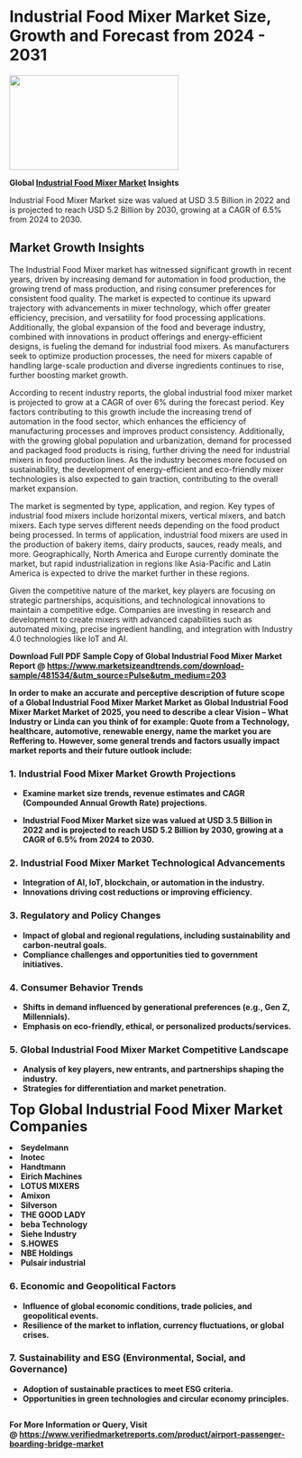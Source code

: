 <H1>Industrial Food Mixer Market Size, Growth and Forecast from 2024 - 2031</H1><img class="aligncenter size-medium wp-image-584254" src="https://thirdeyenews.in/wp-content/uploads/2024/09/Global-Market-Research-300x168.jpeg" alt="" width="300" height="168" /><p><strong>Global&nbsp;<a href="https://www.marketsizeandtrends.com/download-sample/481534/&amp;utm_source=Pulse&amp;utm_medium=203">Industrial Food Mixer Market</a> Insights</strong></p><p>Industrial Food Mixer Market size was valued at USD 3.5 Billion in 2022 and is projected to reach USD 5.2 Billion by 2030, growing at a CAGR of 6.5% from 2024 to 2030.</p><p><h2>Market Growth Insights</h2> <p>The Industrial Food Mixer market has witnessed significant growth in recent years, driven by increasing demand for automation in food production, the growing trend of mass production, and rising consumer preferences for consistent food quality. The market is expected to continue its upward trajectory with advancements in mixer technology, which offer greater efficiency, precision, and versatility for food processing applications. Additionally, the global expansion of the food and beverage industry, combined with innovations in product offerings and energy-efficient designs, is fueling the demand for industrial food mixers. As manufacturers seek to optimize production processes, the need for mixers capable of handling large-scale production and diverse ingredients continues to rise, further boosting market growth.</p> <p><strong></strong></p> <p>According to recent industry reports, the global industrial food mixer market is projected to grow at a CAGR of over 6% during the forecast period. Key factors contributing to this growth include the increasing trend of automation in the food sector, which enhances the efficiency of manufacturing processes and improves product consistency. Additionally, with the growing global population and urbanization, demand for processed and packaged food products is rising, further driving the need for industrial mixers in food production lines. As the industry becomes more focused on sustainability, the development of energy-efficient and eco-friendly mixer technologies is also expected to gain traction, contributing to the overall market expansion.</p> <p>The market is segmented by type, application, and region. Key types of industrial food mixers include horizontal mixers, vertical mixers, and batch mixers. Each type serves different needs depending on the food product being processed. In terms of application, industrial food mixers are used in the production of bakery items, dairy products, sauces, ready meals, and more. Geographically, North America and Europe currently dominate the market, but rapid industrialization in regions like Asia-Pacific and Latin America is expected to drive the market further in these regions.</p> <p>Given the competitive nature of the market, key players are focusing on strategic partnerships, acquisitions, and technological innovations to maintain a competitive edge. Companies are investing in research and development to create mixers with advanced capabilities such as automated mixing, precise ingredient handling, and integration with Industry 4.0 technologies like IoT and AI.</p> <p><strong></p><p><span class=""><strong>Download Full PDF Sample Copy of Global Industrial Food Mixer Market Report</strong> @ <a href="https://www.marketsizeandtrends.com/download-sample/481534/&amp;utm_source=Pulse&amp;utm_medium=203" target="_blank">https://www.marketsizeandtrends.com/download-sample/481534/&amp;utm_source=Pulse&amp;utm_medium=203</a></span></p><p>In order to make an accurate and perceptive description of future scope of a Global&nbsp;Industrial Food Mixer Market Market as Global&nbsp;Industrial Food Mixer Market Market of 2025, you need to describe a clear Vision &ndash; What Industry or Linda can you think of for example: Quote from a Technology, healthcare, automotive, renewable energy, name the market you are Reffering to. However, some general trends and factors usually impact market reports and their future outlook include:</p><h3>1.&nbsp;<strong>Industrial Food Mixer Market Growth Projections</strong></h3><ul><li>Examine market size trends, revenue estimates and CAGR (Compounded Annual Growth Rate) projections.</li><li><p>Industrial Food Mixer Market size was valued at USD 3.5 Billion in 2022 and is projected to reach USD 5.2 Billion by 2030, growing at a CAGR of 6.5% from 2024 to 2030.</p></li></ul><h3>2.&nbsp;<strong>Industrial Food Mixer Market Technological Advancements</strong></h3><ul><li>Integration of AI, IoT, blockchain, or automation in the industry.</li><li>Innovations driving cost reductions or improving efficiency.</li></ul><h3>3.&nbsp;<strong>Regulatory and Policy Changes</strong></h3><ul><li>Impact of global and regional regulations, including sustainability and carbon-neutral goals.</li><li>Compliance challenges and opportunities tied to government initiatives.</li></ul><h3>4.&nbsp;<strong>Consumer Behavior Trends</strong></h3><ul><li>Shifts in demand influenced by generational preferences (e.g., Gen Z, Millennials).</li><li>Emphasis on eco-friendly, ethical, or personalized products/services.</li></ul><h3>5.&nbsp;<strong>Global Industrial Food Mixer Market Competitive Landscape</strong></h3><ul><li>Analysis of key players, new entrants, and partnerships shaping the industry.</li><li>Strategies for differentiation and market penetration.</li></ul><p data-pm-slice="1 1 []"><span style="color: inherit; font-family: inherit; font-size: 25px;">Top Global Industrial Food Mixer Market Companies</span></p><div class="" data-test-id=""><p><li>Seydelmann</li><li> Inotec</li><li> Handtmann</li><li> Eirich Machines</li><li> LOTUS MIXERS</li><li> Amixon</li><li> Silverson</li><li> THE GOOD LADY</li><li> beba Technology</li><li> Siehe Industry</li><li> S.HOWES</li><li> NBE Holdings</li><li> Pulsair industrial</li></p></div><h3>6.&nbsp;<strong>Economic and Geopolitical Factors</strong></h3><ul><li>Influence of global economic conditions, trade policies, and geopolitical events.</li><li>Resilience of the market to inflation, currency fluctuations, or global crises.</li></ul><h3>7.&nbsp;<strong>Sustainability and ESG (Environmental, Social, and Governance)</strong></h3><ul><li>Adoption of sustainable practices to meet ESG criteria.</li><li>Opportunities in green technologies and circular economy principles.</li></ul><h2><strong style="font-size: 14px;">For More Information or Query, Visit @&nbsp;</strong><a style="background-color: #ffffff; font-size: 14px;" href="https://www.marketsizeandtrends.com/report/industrial-food-mixer-market/" target="_blank">https://www.verifiedmarketreports.com/product/airport-passenger-boarding-bridge-market</a></h2>
